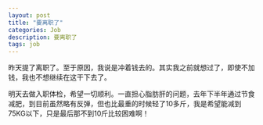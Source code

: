 ```yaml
---
layout: post
title: "要离职了"
categories: Job
description: 要离职了
tags: job
---
```

昨天提了离职了。至于原因，我说是冲着钱去的。其实我之前就想过了，即使不加钱，我也不想继续在这干下去了。

明天去做入职体检，希望一切顺利。一直担心脂肪肝的问题，去年下半年通过节食减肥，到目前虽然略有反弹，但也比最重的时候轻了10多斤，我是希望能减到75KG以下，只是最后那不到10斤比较困难啊！
